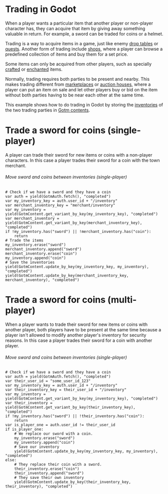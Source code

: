 # Trading in Godot

When a player wants a particular item that another player or non-player character has, they can acquire that item by giving away something valuable in return. For example, a sword can be traded for coins or a helmet.

Trading is a way to acquire items in a game, just like enemy [drop tables](./drop-tables.md) or [quests](./quests.md). Another form of trading include [shops](./shop.md), where a player can browse a predefined collection of items and buy them for a set price.

Some items can only be acquired from other players, such as specially [crafted](./crafting.md) or [enchanted](./enchanting.md) items.

Normally, trading requires both parties to be present and nearby. This makes trading different from [marketplaces](./marketplace.md) or [auction houses](./auction-house.md), where a player can put an item on sale and let other players buy or bid on the item without both parties having to be near each other at the same time.

This example shows how to do trading in Godot by storing the [inventories](./inventory.md) of the two trading parties in [Gotm contents](/src/docs/content.md).

# Trade a sword for coins (single-player)

A player can trade their sword for new items or coins with a non-player characters. In this case a player trades their sword for a coin with the town merchant.

###### Move sword and coins between inventories (single-player)

```gdscript
# Check if we have a sword and they have a coin
var auth = yield(GotmAuth.fetch(), "completed")
var my_inventory_key = auth.user_id + "/inventory"
var merchant_inventory_key = "merchant/inventory"
var my_inventory = yield(GotmContent.get_variant_by_key(my_inventory_key), "completed")
var merchant_inventory = yield(GotmContent.get_variant_by_key(merchant_inventory_key), "completed")
if !my_inventory.has("sword") || !merchant_inventory.has("coin"):
    return
# Trade the items
my_inventory.erase("sword")
merchant_inventory.append("sword")
merchant_inventory.erase("coin")
my_inventory.append("coin")
# Save the inventories
yield(GotmContent.update_by_key(my_inventory_key, my_inventory), "completed")
yield(GotmContent.update_by_key(merchant_inventory_key, merchant_inventory), "completed")
```

# Trade a sword for coins (multi-player)

When a player wants to trade their sword for new items or coins with another player, both players have to be present at the same time because a player isn't allowed to modify another player's inventory for security reasons. In this case a player trades their sword for a coin with another player.

###### Move sword and coins between inventories (single-player)

```gdscript
# Check if we have a sword and they have a coin
var auth = yield(GotmAuth.fetch(), "completed")
var their_user_id = "some_user_id_123"
var my_inventory_key = auth.user_id + "/inventory"
var their_inventory_key = their_user_id + "/inventory"
var my_inventory = yield(GotmContent.get_variant_by_key(my_inventory_key), "completed")
var their_inventory = yield(GotmContent.get_variant_by_key(their_inventory_key), "completed")
if !my_inventory.has("sword") || !their_inventory.has("coin"):
    return
var is_player_one = auth.user_id != their_user_id
if is_player_one:
    # We replace our sword with a coin.
    my_inventory.erase("sword")
    my_inventory.append("coin")
    # Save our inventory
    yield(GotmContent.update_by_key(my_inventory_key, my_inventory), "completed")
else:
    # They replace their coin with a sword.
    their_inventory.erase("coin")
    their_inventory.append("sword")
    # They save their own inventory
    yield(GotmContent.update_by_key(their_inventory_key, their_inventory), "completed")
```
